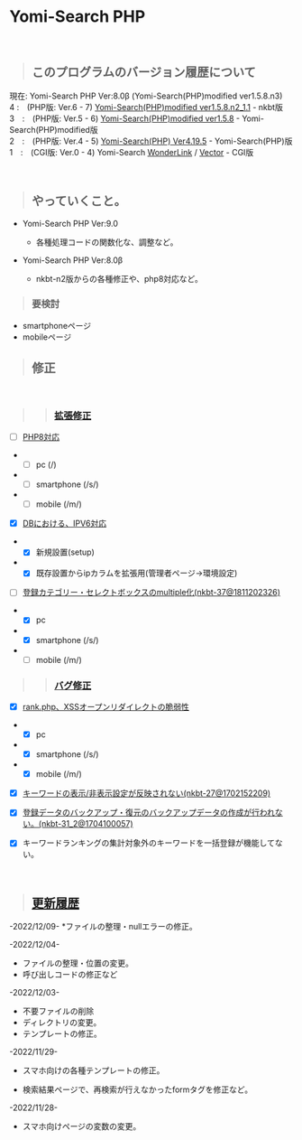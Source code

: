 # Yomi-Search PHP

<br/>

> ## このプログラムのバージョン履歴について
現在: Yomi-Search PHP Ver:8.0β (Yomi-Search(PHP)modified ver1.5.8.n3)<br/>
4 :　(PHP版: Ver.6 - 7) [Yomi-Search(PHP)modified ver1.5.8.n2_1.1](http://www.nkbt.net/yomi/) - nkbt版<br/>
3　:　(PHP版: Ver.5 - 6) [Yomi-Search(PHP)modified ver1.5.8](http://yomiphp-mod.sweet82.com/) - Yomi-Search(PHP)modified版<br/>
2　:　(PHP版: Ver.4 - 5) [Yomi-Search(PHP) Ver4.19.5](http://sql.s28.xrea.com/) - Yomi-Search(PHP)版<br/>
1　:　(CGI版: Ver.0 - 4) Yomi-Search [WonderLink](http://yomi.pekori.to/) / [Vector](https://www.vector.co.jp/soft/unix/net/se124310.html) - CGI版<br/>

<br/>

> ## やっていくこと。
* Yomi-Search PHP Ver:9.0
  - 各種処理コードの関数化な、調整など。

* Yomi-Search PHP Ver:8.0β 
  - nkbt-n2版からの各種修正や、php8対応など。


> ### 要検討
* smartphoneページ
* mobileページ


> ## 修正

<br/>

>> ### [拡張修正](https://github.com/Utaharu/Yomi-Search_PHP/issues?q=label%3A%E6%8B%A1%E5%BC%B5+)
- [ ] [PHP8対応](https://github.com/Utaharu/Yomi-Search_PHP/issues/5)
- - [ ] pc (/)
- - [ ] smartphone (/s/)
- - [ ] mobile (/m/)

- [x] [DBにおける、IPV6対応](https://github.com/Utaharu/Yomi-Search_PHP/issues/1)
- - [x] 新規設置(setup)
- - [x] 既存設置からipカラムを拡張用(管理者ページ->環境設定)

- [ ] [登録カテゴリー・セレクトボックスのmultiple化(nkbt-37@1811202326)](https://github.com/Utaharu/Yomi-Search_PHP/issues/3)
- - [x] pc
- - [x] smartphone (/s/)
- - [ ] mobile (/m/)

>> ### [バグ修正](https://github.com/Utaharu/Yomi-Search_PHP/issues?q=label%3A%E3%83%90%E3%82%B0)
- [x] [rank.php、XSSオープンリダイレクトの脆弱性](https://github.com/Utaharu/Yomi-Search_PHP/issues/2)
- - [x] pc
- - [x] smartphone (/s/)
- - [x] mobile (/m/)

- [x] [キーワードの表示/非表示設定が反映されない(nkbt-27@1702152209)](https://github.com/Utaharu/Yomi-Search_PHP/issues/4)

- [x] [登録データのバックアップ・復元のバックアップデータの作成が行われない。(nkbt-31_2@1704100057)](https://github.com/Utaharu/Yomi-Search_PHP/issues/6)
- [x] キーワードランキングの集計対象外のキーワードを一括登録が機能してない。

<br/>

> ## [更新履歴](History.md)
-2022/12/09-
*ファイルの整理・nullエラーの修正。

-2022/12/04-
* ファイルの整理・位置の変更。
* 呼び出しコードの修正など

-2022/12/03-
* 不要ファイルの削除
* ディレクトリの変更。
* テンプレートの修正。

-2022/11/29-
* スマホ向けの各種テンプレートの修正。
 - 検索結果ページで、再検索が行えなかったformタグを修正など。

-2022/11/28-
* スマホ向けページの変数の変更。